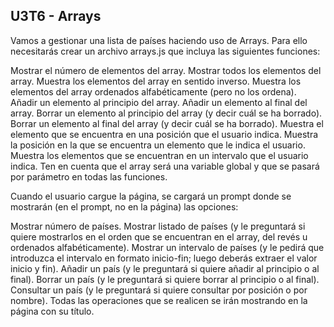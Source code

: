 ## U3T6 - Arrays
Vamos a gestionar una lista de países haciendo uso de Arrays. Para ello necesitarás crear un
archivo arrays.js que incluya las siguientes funciones:

Mostrar el número de elementos del array.
Mostrar todos los elementos del array.
Muestra los elementos del array en sentido inverso.
Muestra los elementos del array ordenados alfabéticamente (pero no los ordena).
Añadir un elemento al principio del array.
Añadir un elemento al final del array.
Borrar un elemento al principio del array (y decir cuál se ha borrado).
Borrar un elemento al final del array (y decir cuál se ha borrado).
Muestra el elemento que se encuentra en una posición que el usuario indica.
Muestra la posición en la que se encuentra un elemento que le indica el usuario.
Muestra los elementos que se encuentran en un intervalo que el usuario indica.
Ten en cuenta que el array será una variable global y que se pasará por parámetro en todas las
funciones.

Cuando el usuario cargue la página, se cargará un prompt donde se mostrarán (en el prompt,
no en la página) las opciones:

Mostrar número de países.
Mostrar listado de países (y le preguntará si quiere mostrarlos en el orden que se encuentran en el array, del revés u ordenados alfabéticamente).
Mostrar un intervalo de países (y le pedirá que introduzca el intervalo en formato inicio-fin; luego deberás extraer el valor inicio y fin).
Añadir un país (y le preguntará si quiere añadir al principio o al final).
Borrar un país (y le preguntará si quiere borrar al principio o al final).
Consultar un país (y le preguntará si quiere consultar por posición o por nombre).
Todas las operaciones que se realicen se irán mostrando en la página con su título.